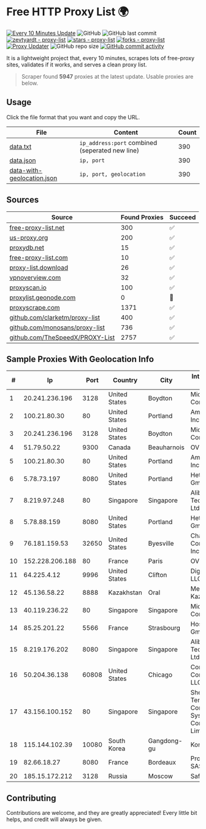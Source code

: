 
# Free HTTP Proxy List 🌍

[![Every 10 Minutes Update](https://github.com/mertguvencli/http-proxy-list/actions/workflows/main.yml/badge.svg?branch=main)](https://github.com/mertguvencli/http-proxy-list/actions/workflows/main.yml)
![GitHub](https://img.shields.io/github/license/mertguvencli/http-proxy-list)
![GitHub last commit](https://img.shields.io/github/last-commit/mertguvencli/http-proxy-list)
[![zevtyardt - proxy-list](https://img.shields.io/static/v1?label=zevtyardt&message=proxy-list&color=blue&logo=github)](https://github.com/zevtyardt/proxy-list "Go to GitHub repo")
[![stars - proxy-list](https://img.shields.io/github/stars/zevtyardt/proxy-list?style=social)](https://github.com/zevtyardt/proxy-list)
[![forks - proxy-list](https://img.shields.io/github/forks/zevtyardt/proxy-list?style=social)](https://github.com/zevtyardt/proxy-list)
[![Proxy Updater](https://github.com/zevtyardt/proxy-list/workflows/Proxy%20Updater/badge.svg)](https://github.com/zevtyardt/proxy-list/actions?query=workflow:"Proxy+Updater")
![GitHub repo size](https://img.shields.io/github/repo-size/zevtyardt/proxy-list)
[![GitHub commit activity](https://img.shields.io/github/commit-activity/m/zevtyardt/proxy-list?logo=commits)](https://github.com/zevtyardt/proxy-list/commits/main)

It is a lightweight project that, every 10 minutes, scrapes lots of free-proxy sites, validates if it works, and serves a clean proxy list.

> Scraper found **5947** proxies at the latest update. Usable proxies are below.

## Usage

Click the file format that you want and copy the URL.

|File|Content|Count|
|----|-------|-----|
|[data.txt](https://raw.githubusercontent.com/mertguvencli/http-proxy-list/main/proxy-list/data.txt)|`ip_address:port` combined (seperated new line)|390|
|[data.json](https://raw.githubusercontent.com/mertguvencli/http-proxy-list/main/proxy-list/data.json)|`ip, port`|390|
|[data-with-geolocation.json](https://raw.githubusercontent.com/mertguvencli/http-proxy-list/main/proxy-list/data-with-geolocation.json)|`ip, port, geolocation`|390|

## Sources

|Source|Found Proxies|Succeed|
|------|-------------|-------|
|[free-proxy-list.net](https://free-proxy-list.net)|300|✅|
|[us-proxy.org](https://www.us-proxy.org)|200|✅|
|[proxydb.net](http://proxydb.net)|15|✅|
|[free-proxy-list.com](https://free-proxy-list.com/?page=&port=&type%5B%5D=http&type%5B%5D=https&up_time=0&search=Search)|10|✅|
|[proxy-list.download](https://www.proxy-list.download/HTTP)|26|✅|
|[vpnoverview.com](https://vpnoverview.com/privacy/anonymous-browsing/free-proxy-servers)|32|✅|
|[proxyscan.io](https://www.proxyscan.io)|100|✅|
|[proxylist.geonode.com](https://proxylist.geonode.com/api/proxy-list?limit=300&page=1&sort_by=lastChecked&sort_type=desc&protocols=http,https)|0|🚫|
|[proxyscrape.com](https://api.proxyscrape.com/v2/?request=displayproxies&protocol=http&timeout=10000&country=all&ssl=all&anonymity=all)|1371|✅|
|[github.com/clarketm/proxy-list](https://raw.githubusercontent.com/clarketm/proxy-list/master/proxy-list-raw.txt)|400|✅|
|[github.com/monosans/proxy-list](https://raw.githubusercontent.com/monosans/proxy-list/main/proxies/http.txt)|736|✅|
|[github.com/TheSpeedX/PROXY-List](https://raw.githubusercontent.com/TheSpeedX/PROXY-List/master/http.txt)|2757|✅|


## Sample Proxies With Geolocation Info

|#|Ip|Port|Country|City|Internet Service Provider|
|-|--|----|-------|----|-------------------------|
|1|20.241.236.196|3128|United States|Boydton|Microsoft Corporation|
|2|100.21.80.30|80|United States|Portland|Amazon.com, Inc.|
|3|20.241.236.196|3128|United States|Boydton|Microsoft Corporation|
|4|51.79.50.22|9300|Canada|Beauharnois|OVH SAS|
|5|100.21.80.30|80|United States|Portland|Amazon.com, Inc.|
|6|5.78.73.197|8080|United States|Portland|Hetzner Online GmbH|
|7|8.219.97.248|80|Singapore|Singapore|Alibaba (US) Technology Co., Ltd.|
|8|5.78.88.159|8080|United States|Portland|Hetzner Online GmbH|
|9|76.181.159.53|32650|United States|Byesville|Charter Communications Inc|
|10|152.228.206.188|80|France|Paris|OVH SAS|
|11|64.225.4.12|9996|United States|Clifton|DigitalOcean, LLC|
|12|45.136.58.22|8888|Kazakhstan|Oral|Megahost Kazakhstan TOO|
|13|40.119.236.22|80|Singapore|Singapore|Microsoft Corporation|
|14|85.25.201.22|5566|France|Strasbourg|Host Europe GmbH|
|15|8.219.176.202|8080|Singapore|Singapore|Alibaba (US) Technology Co., Ltd.|
|16|50.204.36.138|60808|United States|Chicago|Comcast Cable Communications, LLC|
|17|43.156.100.152|80|Singapore|Singapore|Shenzhen Tencent Computer Systems Company Limited|
|18|115.144.102.39|10080|South Korea|Gangdong-gu|Korea Telecom|
|19|82.66.18.27|8080|France|Bordeaux|Proxad / Free SAS|
|20|185.15.172.212|3128|Russia|Moscow|SafeData LLC|



## Contributing

Contributions are welcome, and they are greatly appreciated! Every
little bit helps, and credit will always be given.

